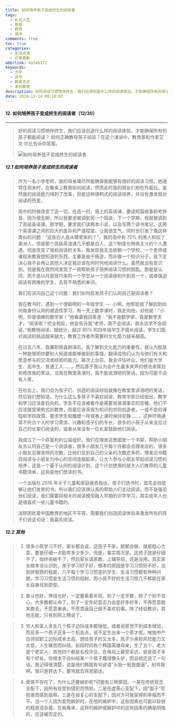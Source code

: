 ```yaml
---
title: 如何培养孩子变成终生的阅读者
tags:
  - 札记人生
  - 家庭
  - 教育
  - 读书
comments: true
toc: true
categories:
  - 生活点滴
  - 日常更新
abbrlink: 4a540172
keywords:
  - 大学
  - 读书
  - 教育方式
  - 本科教育
description: 好的阅读习惯陪伴终生，我们应该创造什么样的阅读体验，才能确保所有的孩子都能阅读？ 如何正确教导孩子阅读？在这个演讲中，教育家和作家艾文·尔比告诉你答案。
date: 2018-12-14 00:10:03
---
```

<script type="text/javascript" src="/js/src/bai.js"></script>

#### 12. 如何培养孩子变成终生的阅读者（12/30）
---
> 好的阅读习惯陪伴终生，我们应该创造什么样的阅读体验，才能确保所有的孩子都能阅读？ 如何正确教导孩子阅读？在这个演讲中，教育家和作家艾文·尔比告诉你答案。
>
> ![如何培养孩子变成终生的阅读者](https://wx3.sinaimg.cn/large/006tNbRwgy1fy5w6tjjmgj30hs0cqdgx.jpg)

##### 12.1 如何培养孩子变成终生的阅读者
> 作为一名小学老师，我的母亲竭尽所能确保我能够有很好的阅读习惯。她通常在周末时，在餐桌上教我如何阅读，然而此时我的朋友们却在外面玩。虽然我的阅读能力得到了改善，但是这种填鸭式的阅读培养，并没有激发我对阅读的热爱。
>
> 高中的时候改变了这一切，在高一时，我上的英语课，要读短篇故事和考拼音，因为很无聊，所以我要求被调到另一个班级，下一个学期，我就被调到了高级英语课，那学期，要求我们读两本小说，以及写两个读书笔记。这两个英语课之间的巨大的差异和严谨程度，让我很生气，同时也引发了像这样类似的问题：“这些白人是从哪里来的？”，我的高中有 70% 的黑人和拉丁美洲人，但是那个高级英语课几乎都是白人，这个制度化种族主义的个人遭遇，彻底改变了我和阅读的关系，我发现我无法依赖一个学校、一个老师或课程来教我想知道的东西，主要是由于叛逆，而非做一个知识分子，我下定决心我不会再让其他人决定我应该在何时何地阅读什么。虽然我没有意识到，但是我在偶然间发现了一把帮助孩子培养阅读习惯的钥匙。那就是认同，而不是以月底技巧来将一个学生从一个阅读级别升到另一个，或者强迫阅读有困难的学生，去背不熟悉的单词。
>
> 我们应该问自己这个问题：我们如何启发孩子们认同自己是阅读者？
>
> 我在教书时，遇到一个很聪明的一年级学生 --- 小明，他帮助我了解到到如何做身份认同的塑造性学习，有一天上数学课时，我走向他，对他说：“小明，你是很棒的数学家！”他看着我回答道：”我不是数学家，我是数学天才。“阅读呢？完全相反，他会告诉我“老师，我不会阅读，我永远学不会阅读。”我教他阅读，据统计，超过 85% 的四年级学生不擅长阅读，学生们面对阅读的挑战越来越大，教育工作者所需要的文化能力越来越高。
>
> 在过去八年，我兼职做喜剧演员，我了解到文化能力的重要性，我认为那是一种能够把你要别人知道或能够做到的事情，翻译成他们认为与他们有关和愿意参与的交流或经验的能力。每次上台前，我会评估听众，他们是大学生、高中生、普通工人……，然后基于我认为会产生最多笑声的想法来策划和修改我的笑话，当我在教堂表演时，我不能说酒吧的笑话，因为可能不会有人笑。
>
> 在社会上，我们会为孩子们，创造的阅读经验就像在教堂里讲酒吧的笑话，然后我们想知道，为什么这么多孩子不喜欢阅读，教育学家已经指出，教学和学习应该是双向的，学生不应该被看作是需要背填满事实的空桶，他们不应该接受填鸭式的教育，而是应该背视为知识的共同创造者，一成不变的课程和学校政策，要求学生和雕塑一样或者上课时保持安静……，这种环境通常不符合个人的学习需求、兴趣和孩子们的专长，很多的小孩子从来没见过自己的长辈们阅读的，或者从来没有一位长辈鼓励他们阅读。
>
> 我成立了一个非盈利的公益组织，我们在理发店里面放一个书架，帮助小朋友去认同自己是一个阅读者，很多小朋友几乎每个月都会去理发店的，很多小朋友见理发师的次数，比他们见到自己的父亲的次数还多的，理发店书籍将阅读与小朋友为中心的空间连接起来，让大人参与小朋友早起阅读习惯的培养，这是一个基于认同的阅读计划。这个计划使用的是大人们推荐的儿童书籍清单，这些是他们想读的书。
>
> 一个出版社 2016 年关于儿童和家庭报告指出，孩子们选书时，首先会找能够让他们发笑的书，所以我们应该很认真的帮助人们主动阅读，而不是强迫他们阅读，我们需要将相关的阅读模型融入早期的识字学习，其实成年人也是很喜欢一些儿童书籍的。
>
> 消除困扰着中国教育的地区不平等，需要我们创造阅读体验来激发所有的孩子们说这句话：我喜欢阅读。

##### 12.2 其他
> 1. 很多小孩学习不好，家长都会说，这孩子不笨，题都会做，就是粗心大意，要是仔细一点能考多少多少。但是，事实情况是，这孩子就是仔细不了，始终突破不了，然后家长请家教，上辅导班，还是没用。其实家长根本没认识到，孩子学习好不好，根本的原因是学习习惯好不好，没到拼智商的程度，几乎每个学习习惯差的学生，生活习惯都有种种问题，学习习惯是生活习惯的投射。而小孩不好的生活习惯几乎都能在家长自身找到原型。

> 2. 奋斗也好，挣钱也好，一定要乘着年轻。到了一定岁数，除了个别不甘心，大多数都认命了。到了一定年纪意志力会差好多好多，不再愿意跑来跑去，不愿意奉承，不愿意逼自己做不喜欢的事。除了经验教训，其他无能，只有到网上瞎说了。

> 3. 穷人和富人多生几个孩子边际成本都很低，或者说感觉不到成本增加，而且多一个孩子还多一个机会点，说不定生出来一个奇才呢。唯独中产白领双职工边际成本太高，想给孩子的又太多，孩子少承担风险能力又太低，人生痛苦而纠结。前段时间有个韩国英雄母亲，生了五个，老大是个老实人，其他四个都是名校毕业，在电视上接受采访，说是孩子多有个好处，你根本不会纠结某一个孩子蠢得像头驴，而且她还说了一句话，我记得很清楚，说是他们韩国有句谚语“头胎一般是傻逼”，别骂我啊，我只是转达下，要骂就去骂思密达。

> 4. 爱情不存在了，为什么还要嫉妒呢?可能有三种原因。一是在传统观念支配下，因所有权受到侵犯而愤怒。二是在虚荣心支配下，因“面子”受损害而感到屈辱。三是在报复心的支配下，因对方可能获得的幸福而不平。当一个人因为爱而嫉妒时，在他的嫉妒中，这些因素也可能以较弱的程度混杂着。在我看来，这样的嫉妒或嫉妒中的这些因素的确是阴暗的，应该被否定的。

